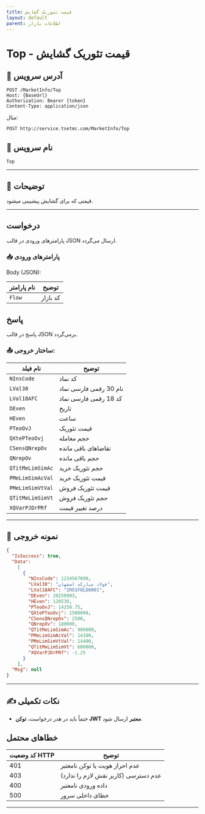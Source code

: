 ```yaml
---
title: قیمت تئوریک گشایش
layout: default
parent: اطلاعات بازار
---
```


# Top - قیمت تئوریک گشایش

## 📌 آدرس سرویس

```
POST /MarketInfo/Top
Host: {BaseUrl}
Authorization: Bearer {token}
Content-Type: application/json
```

مثال:
```
POST http://service.tsetmc.com/MarketInfo/Top
```

## 🧾 نام سرویس

`Top`

---

## 🎯 توضیحات

قیمتی که برای گشایش پیشبینی میشود.

---

## درخواست

پارامترهای ورودی در قالب JSON ارسال می‌گردد.

### 📥 پارامترهای ورودی

Body (JSON):

| نام پارامتر | توضیح |
| ----------- |------------ |
| `Flow`     | کد بازار |

## پاسخ

پاسخ در قالب JSON برمی‌گردد.

### 📤 ساختار خروجی:

| نام فیلد            | توضیح |
|----------------------|-------|
| `NInsCode`            | کد نماد |
| `LVal30`              | نام 30 رقمی فارسی نماد |
| `LVal18AFC`           | کد 18 رقمی فارسی نماد |
| `DEven`               | تاریخ |
| `HEven`               | ساعت |
| `PTeoOvJ`             | قیمت تئوریک |
| `QXtePTeoOvj`         | حجم معامله |
| `CSensQNrepOv`        | تقاضاهای باقی مانده |
| `QNrepOv`             | حجم باقی مانده |
| `QTitMeLimSimAc`      | حجم تئوریک خرید |
| `PMeLimSimAcVal`      | قیمت تئوریک خرید |
| `PMeLimSimVtVal`      | قیمت تئوریک فروش |
| `QTitMeLimSimVt`      | حجم تئوریک فروش |
| `XQVarPJDrPRf`        | درصد تغییر قیمت |

---

## 📄 نمونه خروجی

```json
{
  "IsSuccess": true,
  "Data":
    [
      {
        "NInsCode": 1234567890,
        "LVal30": "فولاد مبارکه اصفهان",
        "LVal18AFC": "IRO1FOLD0001",
        "DEven": 20250903,
        "HEven": 120530,
        "PTeoOvJ": 14250.75,
        "QXtePTeoOvj": 1500000,
        "CSensQNrepOv": 2500,
        "QNrepOv": 180000,
        "QTitMeLimSimAc": 900000,
        "PMeLimSimAcVal": 14100,
        "PMeLimSimVtVal": 14400,
        "QTitMeLimSimVt": 600000,
        "XQVarPJDrPRf": -1.25
      }
    ],
  "Msg": null
}
```

---

## ✍️ نکات تکمیلی
- حتماً باید در هدر درخواست، **توکن JWT معتبر** ارسال شود.

## خطاهای محتمل

| کد وضعیت HTTP | توضیح |
|---------------|-------|
| 401 | عدم احراز هویت یا توکن نامعتبر |
| 403 | عدم دسترسی (کاربر نقش لازم را ندارد) |
| 400 | داده ورودی نامعتبر |
| 500 | خطای داخلی سرور |

---
